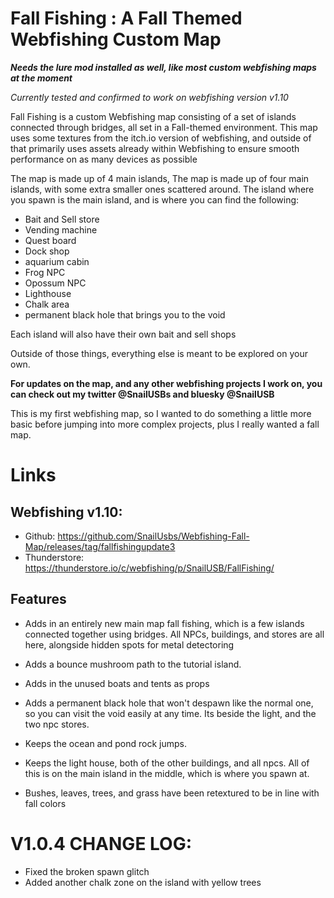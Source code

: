 # Fall Fishing : A Fall Themed Webfishing Custom Map
***Needs the lure mod installed as well, like most custom webfishing maps at the moment***

*Currently tested and confirmed to work on webfishing version v1.10*

Fall Fishing is a custom Webfishing map consisting of a set of islands connected through bridges, all set in a Fall-themed environment. This map uses some textures from the itch.io version of webfishing, and outside of that primarily uses assets already within Webfishing to ensure smooth performance on as many devices as possible 

The map is made up of 4 main islands, The map is made up of four main islands, with some extra smaller ones scattered around. The island where you spawn is the main island, and is where you can find the following:
- Bait and Sell store
- Vending machine
- Quest board
- Dock shop
- aquarium cabin
- Frog NPC
- Opossum NPC
- Lighthouse
- Chalk area
- permanent black hole that brings you to the void

Each island will also have their own bait and sell shops

Outside of those things, everything else is meant to be explored on your own.

**For updates on the map, and any other webfishing projects I work on, you can check out my twitter @SnailUSBs and bluesky @SnailUSB** 

This is my first webfishing map, so I wanted to do something a little more basic before jumping into more complex projects, plus I really wanted a fall map. 

# Links
## Webfishing v1.10:
- Github: https://github.com/SnailUsbs/Webfishing-Fall-Map/releases/tag/fallfishingupdate3
- Thunderstore: https://thunderstore.io/c/webfishing/p/SnailUSB/FallFishing/

## Features
- Adds in an entirely new main map fall fishing, which is a few islands connected together using bridges. All NPCs, buildings, and stores are all here, alongside hidden spots for metal detectoring

- Adds a bounce mushroom path to the tutorial island.

- Adds in the unused boats and tents as props

- Adds a permanent black hole that won't despawn like the normal one, so you can visit the void easily at any time. Its beside the light, and the two npc stores. 

- Keeps the ocean and pond rock jumps.

- Keeps the light house, both of the other buildings, and all npcs. All of this is on the main island in the middle, which is where you spawn at. 

- Bushes, leaves, trees, and grass have been retextured to be in line with fall colors

# V1.0.4 CHANGE LOG:
- Fixed the broken spawn glitch
- Added another chalk zone on the island with yellow trees
